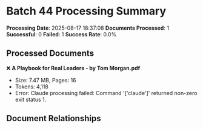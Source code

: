 # Batch 44 Processing Summary

**Processing Date**: 2025-08-17 18:37:08
**Documents Processed**: 1
**Successful**: 0
**Failed**: 1
**Success Rate**: 0.0%

## Processed Documents

❌ **A Playbook for Real Leaders - by Tom Morgan.pdf**
   - Size: 7.47 MB, Pages: 16
   - Tokens: 4,118
   - Error: Claude processing failed: Command '['claude']' returned non-zero exit status 1.

## Document Relationships
